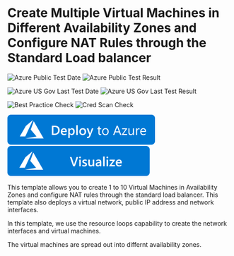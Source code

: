 # Create Multiple Virtual Machines in Different Availability Zones and Configure NAT Rules through the Standard Load balancer

![Azure Public Test Date](https://azurequickstartsservice.blob.core.windows.net/badges/201-multi-vm-lb-zones/PublicLastTestDate.svg)
![Azure Public Test Result](https://azurequickstartsservice.blob.core.windows.net/badges/201-multi-vm-lb-zones/PublicDeployment.svg)

![Azure US Gov Last Test Date](https://azurequickstartsservice.blob.core.windows.net/badges/201-multi-vm-lb-zones/FairfaxLastTestDate.svg)
![Azure US Gov Last Test Result](https://azurequickstartsservice.blob.core.windows.net/badges/201-multi-vm-lb-zones/FairfaxDeployment.svg)

![Best Practice Check](https://azurequickstartsservice.blob.core.windows.net/badges/201-multi-vm-lb-zones/BestPracticeResult.svg)
![Cred Scan Check](https://azurequickstartsservice.blob.core.windows.net/badges/201-multi-vm-lb-zones/CredScanResult.svg)

[![Deploy To Azure](https://raw.githubusercontent.com/Azure/azure-quickstart-templates/master/1-CONTRIBUTION-GUIDE/images/deploytoazure.svg?sanitize=true)](https://portal.azure.com/#create/Microsoft.Template/uri/https%3A%2F%2Fraw.githubusercontent.com%2FAzure%2Fazure-quickstart-templates%2Fmaster%2F201-multi-vm-lb-zones%2Fazuredeploy.json)
[![Visualize](https://raw.githubusercontent.com/Azure/azure-quickstart-templates/master/1-CONTRIBUTION-GUIDE/images/visualizebutton.svg?sanitize=true)](http://armviz.io/#/?load=https%3A%2F%2Fraw.githubusercontent.com%2FAzure%2Fazure-quickstart-templates%2Fmaster%2F201-multi-vm-lb-zones%2Fazuredeploy.json)

This template allows you to create 1 to 10 Virtual Machines in Availability
Zones and configure NAT rules through the standard load balancer. This template
also deploys a virtual network, public IP address and network interfaces.

In this template, we use the resource loops capability to create the network
interfaces and virtual machines.

The virtual machines are spread out into differnt availability zones.
